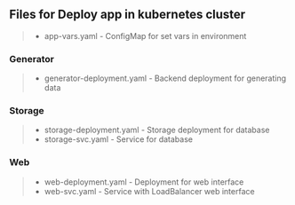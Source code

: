 ## Files for Deploy app in kubernetes cluster
> - app-vars.yaml  - ConfigMap for set vars in environment
### Generator
> - generator-deployment.yaml  - Backend deployment for generating data
### Storage
> - storage-deployment.yaml  - Storage deployment for database
> - storage-svc.yaml  - Service for database
### Web
> - web-deployment.yaml  - Deployment for web interface
> - web-svc.yaml  - Service with LoadBalancer web interface
